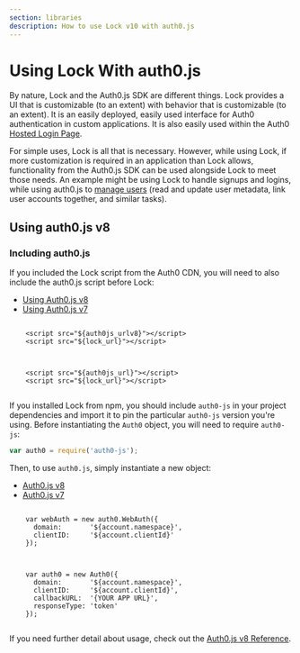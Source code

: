 ```yaml
---
section: libraries
description: How to use Lock v10 with auth0.js
---
```

# Using Lock With auth0.js

By nature, Lock and the Auth0.js SDK are different things. Lock provides a UI that is customizable (to an extent) with behavior that is customizable (to an extent). It is an easily deployed, easily used interface for Auth0 authentication in custom applications. It is also easily used within the Auth0 [Hosted Login Page](/hosted-pages/login).

For simple uses, Lock is all that is necessary. However, while using Lock, if more customization is required in an application than Lock allows, functionality from the Auth0.js SDK can be used alongside Lock to meet those needs. An example might be using Lock to handle signups and logins, while using auth0.js to [manage users](/libraries/auth0js#user-management) (read and update user metadata, link user accounts together, and similar tasks).

## Using auth0.js v8

### Including auth0.js

If you included the Lock script from the Auth0 CDN, you will need to also include the auth0.js script before Lock:

<div class="code-picker">
	<div class="languages-bar">
	  <ul>
	    <li><a href="#cdn-v8" data-toggle="tab">Using Auth0.js v8</a></li>
	    <li><a href="#cdn-v7" data-toggle="tab">Using Auth0.js v7</a></li>
	  </ul>
	</div>
	<div class="tab-content">
	  <div id="cdn-v8" class="tab-pane active">
	  <pre class="hljs html"><code>
	&lt;script src="${auth0js_urlv8}"&gt;&lt;/script&gt;
	&lt;script src="${lock_url}"&gt;&lt;/script&gt;
	  </code></pre>
	  </div>
	  <div id="cdn-v7" class="tab-pane">
	  <pre class="hljs html"><code>
	&lt;script src="${auth0js_url}"&gt;&lt;/script&gt;
	&lt;script src="${lock_url}"&gt;&lt;/script&gt;
	  </code></pre>
	  </div>
	</div>
</div>

If you installed Lock from npm, you should include `auth0-js` in your project dependencies and import it to pin the particular `auth0-js` version you're using. Before instantiating the `Auth0` object, you will need to require `auth0-js`:

```js
var auth0 = require('auth0-js');
```

Then, to use `auth0.js`, simply instantiate a new object:

<div class="code-picker">
	<div class="languages-bar">
	  <ul>
	    <li><a href="#instantiate-v8" data-toggle="tab">Auth0.js v8</a></li>
	    <li><a href="#instantiate-v7" data-toggle="tab">Auth0.js v7</a></li>
	  </ul>
	</div>
	<div class="tab-content">
	  <div id="instantiate-v8" class="tab-pane active">
	  <pre class="hljs js"><code>
	var webAuth = new auth0.WebAuth({
	  domain:       '${account.namespace}',
	  clientID:     '${account.clientId}'
	});
	  </code></pre>
	  </div>
	  <div id="instantiate-v7" class="tab-pane">
	  <pre class="hljs js"><code>
	var auth0 = new Auth0({
	  domain:       '${account.namespace}',
	  clientID:     '${account.clientId}',
	  callbackURL:  '{YOUR APP URL}',
	  responseType: 'token'
	});
	  </code></pre>
	  </div>
	</div>
</div>

If you need further detail about usage, check out the [Auth0.js v8 Reference](/libraries/auth0js).
